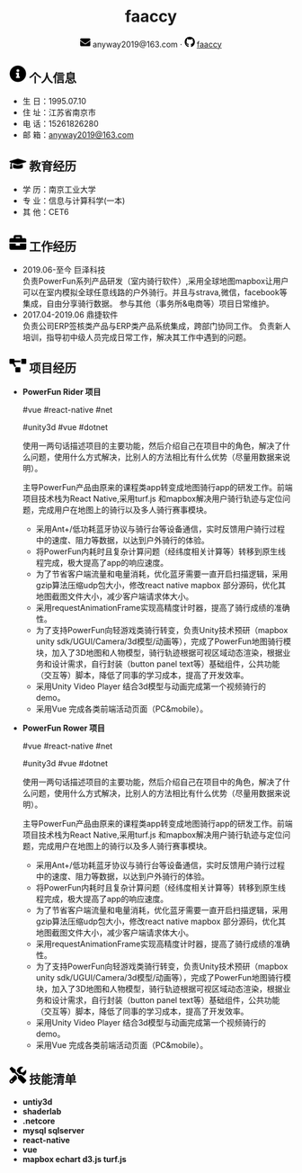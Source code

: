  <center>
     <h1>faaccy</h1>
     <div>
         <span>
             <img src="assets/envelope-solid.svg" width="18px">
             anyway2019@163.com
         </span>
         ·
         <span>
             <img src="assets/github-brands.svg" width="18px">
             <a href="https://github.com/faaccy">faaccy</a>
         </span>
     </div>
 </center>

 ## <img src="assets/info-circle-solid.svg" width="30px"> 个人信息 

- 生  日：1995.07.10
- 住  址：江苏省南京市
- 电 话：15261826280
- 邮 箱：anyway2019@163.com

## <img src="assets/graduation-cap-solid.svg" width="30px"> 教育经历
- 学  历：南京工业大学
- 专  业：信息与计算科学(一本)
- 其  他：CET6

## <img src="assets/briefcase-solid.svg" width="30px"> 工作经历

- 2019.06-至今                	    巨泽科技                              
负责PowerFun系列产品研发（室内骑行软件）,采用全球地图mapbox让用户可以在室内模拟全球任意线路的户外骑行。并且与strava,微信，facebook等集成，自由分享骑行数据。
参与其他（事务所&电商等）项目日常维护。
- 2017.04-2019.06                	    鼎捷软件                       
负责公司ERP签核类产品与ERP类产品系统集成，跨部门协同工作。
负责新人培训，指导初中级人员完成日常工作，解决其工作中遇到的问题。


## <img src="assets/project-diagram-solid.svg" width="30px"> 项目经历

- **PowerFun Rider 项目**

  #vue #react-native #net
  
  #unity3d #vue #dotnet

  使用一两句话描述项目的主要功能，然后介绍自己在项目中的角色，解决了什么问题，使用什么方式解决，比别人的方法相比有什么优势（尽量用数据来说明）。

  主导PowerFun产品由原来的课程类app转变成地图骑行app的研发工作。前端项目技术栈为React Native,采用turf.js 和mapbox解决用户骑行轨迹与定位问题，完成用户在地图上的骑行以及多人骑行赛事模块。
  - 采用Ant+/低功耗蓝牙协议与骑行台等设备通信，实时反馈用户骑行过程中的速度、阻力等数据，以达到户外骑行的体验。
  - 将PowerFun内耗时且复杂计算问题（经纬度相关计算等）转移到原生线程完成，极大提高了app的响应速度。
  - 为了节省客户端流量和电量消耗，优化蓝牙需要一直开启扫描逻辑，采用gzip算法压缩udp包大小，修改react native mapbox 部分源码，优化其地图截图文件大小，减少客户端请求体大小。
  - 采用requestAnimationFrame实现高精度计时器，提高了骑行成绩的准确性。
  - 为了支持PowerFun向轻游戏类骑行转变，负责Unity技术预研（mapbox unity sdk/UGUI/Camera/3d模型/动画等），完成了PowerFun地图骑行模块，加入了3D地图和人物模型，骑行轨迹根据可视区域动态渲染，根据业务和设计需求，自行封装（button panel text等）基础组件，公共功能（交互等）脚本，降低了同事的学习成本，提高了开发效率。
  - 采用Unity Video Player 结合3d模型与动画完成第一个视频骑行的demo。
  - 采用Vue 完成各类前端活动页面（PC&mobile）。
- **PowerFun Rower 项目**

  #vue #react-native #net
  
  #unity3d #vue #dotnet

  使用一两句话描述项目的主要功能，然后介绍自己在项目中的角色，解决了什么问题，使用什么方式解决，比别人的方法相比有什么优势（尽量用数据来说明）。

  主导PowerFun产品由原来的课程类app转变成地图骑行app的研发工作。前端项目技术栈为React Native,采用turf.js 和mapbox解决用户骑行轨迹与定位问题，完成用户在地图上的骑行以及多人骑行赛事模块。
  - 采用Ant+/低功耗蓝牙协议与骑行台等设备通信，实时反馈用户骑行过程中的速度、阻力等数据，以达到户外骑行的体验。
  - 将PowerFun内耗时且复杂计算问题（经纬度相关计算等）转移到原生线程完成，极大提高了app的响应速度。
  - 为了节省客户端流量和电量消耗，优化蓝牙需要一直开启扫描逻辑，采用gzip算法压缩udp包大小，修改react native mapbox 部分源码，优化其地图截图文件大小，减少客户端请求体大小。
  - 采用requestAnimationFrame实现高精度计时器，提高了骑行成绩的准确性。
  - 为了支持PowerFun向轻游戏类骑行转变，负责Unity技术预研（mapbox unity sdk/UGUI/Camera/3d模型/动画等），完成了PowerFun地图骑行模块，加入了3D地图和人物模型，骑行轨迹根据可视区域动态渲染，根据业务和设计需求，自行封装（button panel text等）基础组件，公共功能（交互等）脚本，降低了同事的学习成本，提高了开发效率。
  - 采用Unity Video Player 结合3d模型与动画完成第一个视频骑行的demo。
  - 采用Vue 完成各类前端活动页面（PC&mobile）。

## <img src="assets/tools-solid.svg" width="30px"> 技能清单

- <strong>untiy3d</strong>
- <strong>shaderlab</strong>
- <strong>.netcore</strong>
- <strong>mysql sqlserver</strong>
- <strong>react-native</strong>
- <strong>vue</strong>
- <strong>mapbox echart d3.js turf.js</strong>